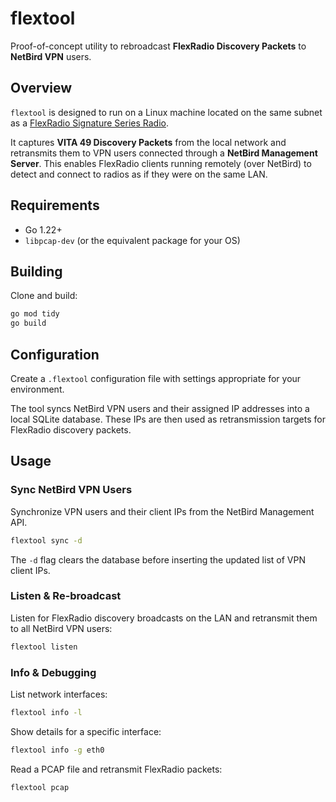 # flextool

Proof-of-concept utility to rebroadcast **FlexRadio Discovery Packets** to **NetBird VPN** users.

## Overview

`flextool` is designed to run on a Linux machine located on the same subnet as a [FlexRadio Signature Series Radio](https://www.flexradio.com/comparison/).

It captures **VITA 49 Discovery Packets** from the local network and retransmits them to VPN users connected through a **NetBird Management Server**. This enables FlexRadio clients running remotely (over NetBird) to detect and connect to radios as if they were on the same LAN.

## Requirements

* Go 1.22+
* `libpcap-dev` (or the equivalent package for your OS)

## Building

Clone and build:

```bash
go mod tidy
go build
```

## Configuration

Create a `.flextool` configuration file with settings appropriate for your environment.

The tool syncs NetBird VPN users and their assigned IP addresses into a local SQLite database. These IPs are then used as retransmission targets for FlexRadio discovery packets.

## Usage

### Sync NetBird VPN Users

Synchronize VPN users and their client IPs from the NetBird Management API.

```bash
flextool sync -d
```

The `-d` flag clears the database before inserting the updated list of VPN client IPs.

### Listen & Re-broadcast

Listen for FlexRadio discovery broadcasts on the LAN and retransmit them to all NetBird VPN users:

```bash
flextool listen
```

### Info & Debugging

List network interfaces:

```bash
flextool info -l
```

Show details for a specific interface:

```bash
flextool info -g eth0
```

Read a PCAP file and retransmit FlexRadio packets:

```bash
flextool pcap
```
